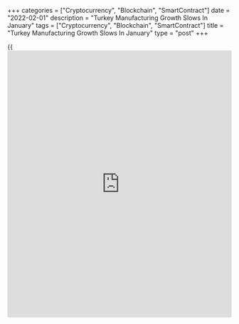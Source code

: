 +++
categories = ["Cryptocurrency", "Blockchain", "SmartContract"]
date = "2022-02-01"
description = "Turkey Manufacturing Growth Slows In January"
tags = ["Cryptocurrency", "Blockchain", "SmartContract"]
title = "Turkey Manufacturing Growth Slows In January"
type = "post"
+++

{{<iframe id="large-banner" src="https://www.bounty.group/#slide=13.0" width="100%" height="600" scrolling="no" style="border: 0px solid rgb(216, 221, 230); border-radius: 3px;">}}

Turkey's manufacturing activity grew at a softer pace in January, survey
results from IHS Markit showed on Tuesday.

The headline Istanbul Chamber of Industry Turkey manufacturing
Purchasing Managers' Index fell to 50.5 in January from 52.1 in
December. Any reading above 50.0 indicates expansion in the sector.

Inflationary pressures increased in January due to weakness of the
Turkish lira. Input costs rose at the steepest pace and output price
inflation eased.

Total new orders moderated for the fourth straight month in January and
new export orders eased ending a seven-month sequence of growth.

Firms reduced their production and purchasing activity for the second
straight month. Backlogs of work declined further.

Employment increased in each of the past twenty months in January,
albeit the rate of job creation was the softest in this sequence.

Suppliers' delivery time lengthened in January.

"There were, however, some signs of pressures beginning to ease,
something which firms will hope continues over the rest of the first
quarter to help them in the hunt for new [business][1]," Andrew Harker,
economics director at IHS Markit, said.

For comments and feedback [contact](https://www.playgroundfx.com/contact/): editorial@rtt[news](https://www.letsplayfx.com/blog/forex-news-website/).com

[Economic News][2]

 **What parts of the world are seeing the best (and worst) economic
performances lately? Click[here][3] to check out our [Econ Scorecard][3]
and find out! See up-to-the-moment [ranking](https://www.playgroundfx.com/blog/crypto-exchange-ranking/)s for the best and worst
performers in [GDP][4], [unemployment rate][5], [inflation][6] and much
more.**

   1. www.rtt[news](https://www.letsplayfx.com/blog/forex-news-website/).com/Content/Business.aspx
   2. www.rtt[news](https://www.letsplayfx.com/blog/forex-news-website/).com/Content/EconomicNews.aspx
   3. www.rtt[news](https://www.letsplayfx.com/blog/forex-news-website/).com/economic-scorecard/world-rank/retail-sales/highest-performance.aspx
   4. www.rtt[news](https://www.letsplayfx.com/blog/forex-news-website/).com/economic-scorecard/world-rank/GDP/highest-performance.aspx
   5. www.rtt[news](https://www.letsplayfx.com/blog/forex-news-website/).com/economic-scorecard/world-rank/unemployment-rate/lowest-performance.aspx
   6. www.rtt[news](https://www.letsplayfx.com/blog/forex-news-website/).com/economic-scorecard/world-rank/CPI/highest-performance.aspx